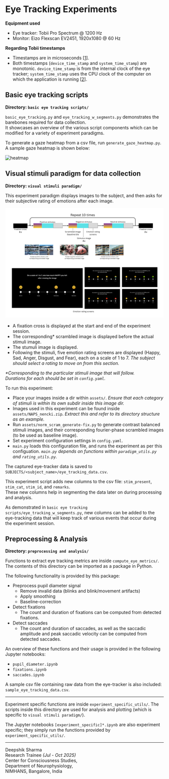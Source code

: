 # Eye Tracking Experiments

**Equipment used**
- Eye tracker: Tobii Pro Spectrum @ 1200 Hz
- Monitor: Eizo Flexscan EV2451, 1920x1080 @ 60 Hz

**Regarding Tobii timestamps**
- Timestamps are in microseconds [[1]].
- Both timestamps (`device_time_stamp` and `system_time_stamp`) are monotonic. `device_time_stamp` is from the internal clock of the eye tracker; `system_time_stamp` uses the CPU clock of the computer on which the application is running [[2]].

[1]: https://developer.tobiipro.com/commonconcepts/timestamp-and-timing.html
[2]: https://connect.tobii.com/s/article/What-is-the-difference-between-Device-Timestamp-and-System-Timestamp?language=en_US


## Basic eye tracking scripts
**Directory: `basic eye tracking scripts/`**

`basic_eye_tracking.py` and `eye_tracking_w_segments.py` demonstrates the barebones required for data collection. <br>
It showcases an overview of the various script components which can be modified for a variety of experiment paradigms.

To generate a gaze heatmap from a csv file, run `generate_gaze_heatmap.py`. A sample gaze heatmap is shown below:

![heatmap](./basic%20eye%20tracking%20scripts/heatmap.png)


## Visual stimuli paradigm for data collection
**Directory: `visual stimuli paradigm/`**

This experiment paradigm displays images to the subject, and then asks for their subjective rating of emotions after each image.

![experiment design](./visual%20stimuli%20paradigm/assets/other%20stuff/experiment%20design.png)

- A fixation cross is displayed at the start and end of the experiment session.
- The corresponding* scrambled image is displayed before the actual stimuli image.
- The stumuli image is displayed.
- Following the stimuli, five emotion rating screens are displayed (Happy, Sad, Anger, Disgust, and Fear), each on a scale of 1 to 7. _The subject should select a rating to move on from this section._

_*Corresponding to the particular stimuli image that will follow._ <br>
_Durations for each should be set in `config.yaml`._

To run this experiment:
- Place your images inside a dir within `assets/`.
_Ensure that each category of stimuli is within its own subdir inside this image dir._
- Images used in this experiment can be found inside `assets/NAPS_nencki.zip`. _Extract this and refer to its directory structure as an example._
- Run `assets/norm_scram_generate-fix.py` to generate contrast balanced stimuli images, and their corresponding fourier-phase scrambled images (to be used as baseline image).
- Set experiment configuration settings in `config.yaml`. 
- `main.py` loads this configuration file, and runs the experiment as per this configuation.
_`main.py` depends on functions within `paradigm_utils.py` and `rating_utils.py`._

The captured eye-tracker data is saved to `SUBJECTS/<subject_name>/eye_tracking_data.csv`.

This experiment script adds new columns to the csv file: `stim_present`, `stim_cat`, `stim_id`, and `remarks`. <br>
These new columns help in segmenting the data later on during processing and analysis.

As demonstrated in `basic eye tracking scripts/eye_tracking_w_segments.py`, new columns can be added to the eye-tracking data that will keep track of various events that occur during the experiment session.


## Preprocessing & Analysis
**Directory: `preprocessing and analysis/`**

Functions to extract eye tracking metrics are inside  `compute_eye_metrics/`. The contents of this directory can be imported as a package in Python. 

The following functionality is provided by this package:
- Preprocess pupil diameter signal
    - Remove invalid data (blinks and blink/movement artifacts)
    - Apply smoothing
    - Baseline-correction
- Detect fixations
    - The count and duration of fixations can be computed from detected fixations.
- Detect saccades
    - The count and duration of saccades, as well as the saccadic amplitude and peak saccadic velocity can be computed from detected saccades.

An overview of these functions and their usage is provided in the following Jupyter notebooks:
- `pupil_diameter.ipynb`
- `fixations.ipynb`
- `saccades.ipynb`

A sample csv file containing raw data from the eye-tracker is also included: `sample_eye_tracking_data.csv`.

---

Experiment specific functions are inside `experiment_specific_utils/`. The scripts inside this directory are used for analysis and plotting (which is specific to `visual stimuli paradigm/`). <br>

The Jupyter notebooks `[experiment_specific]*.ipynb` are also experiment specific; they simply run the functions provided by `experiment_specific_utils/`.

---

Deepshik Sharma <br>
Research Trainee *(Jul - Oct 2025)* <br>
Center for Consciousness Studies, <br>
Department of Neurophysiology, <br>
NIMHANS, Bangalore, India
